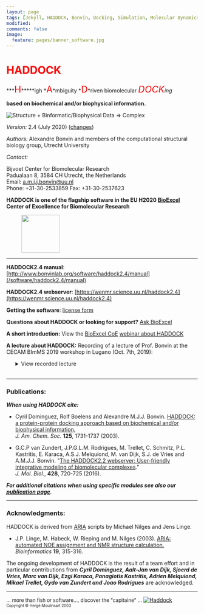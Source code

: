 ```yaml
---
layout: page
tags: [Jekyll, HADDOCK, Bonvin, Docking, Simulation, Molecular Dynamics, Structural Biology, Computational Biology, Modelling, Protein Structure]
modified:
comments: false
image:
  feature: pages/banner_software.jpg
---
```


# <font color="RED">HADDOCK</font>

***<font size="+2" color="RED">H</font>*****igh *<font size="+2" color="RED">A</font>*mbiguity *<font size="+2" color="RED">D</font>*riven biomolecular *<font size="+2" color="RED">DOCK</font>*ing**

**based on biochemical and/or biophysical information.**  

![Structure + Binformatic/Biophysical Data => Complex](HADDOCK2.4.png)  

_Version:_ 2.4 (July 2020) ([changes](/software/haddock2.4/changes))  

_Authors:_ Alexandre Bonvin and members of the computational structural biology group, Utrecht University  

_Contact:_

Bijvoet Center for Biomolecular Research<BR>
Padualaan 8, 3584 CH Utrecht, the Netherlands<BR>
Email: a.m.j.j.bonvin@uu.nl<BR>
Phone: +31-30-2533859
Fax: +31-30-2537623

**HADDOCK is one of the flagship software in the EU H2020 [BioExcel](http://www.bioexcel.eu) Center of Excellence for Biomolecular Research [<figure >
<img src="/images/posts/Logo_bioexcel.png" width="100"> </figure> ](http://www.bioexcel.eu)**



* * *

**HADDOCK2.4 manual**: [http://www.bonvinlab.org/software/haddock2.4/manual](/software/haddock2.4/manual)

**HADDOCK2.4 webserver**:  [https://wenmr.science.uu.nl/haddock2.4](https://wenmr.science.uu.nl/haddock2.4) 

**Getting the software**:  [license form](/software/haddock2.4/download)   

**Questions about HADDOCK or looking for support?**  [Ask BioExcel](http://ask.bioexcel.eu)   

**A short introduction:** View the [BioExcel CoE](http://www.bioexcel.eu)  [webinar about HADDOCK](https://www.youtube.com/watch?v=Dbv6Jvge0Zk&index=1&list=FLmVRUOHM_0Nsh7DrMpTHtQQ)   

**A lecture about HADDOCK:** Recording of a lecture of Prof. Bonvin at the CECAM BImMS 2019 workshop in Lugano (Oct. 7th, 2019):
  <ul>
  <details>
  <summary>View recorded lecture
  </summary>
   <iframe width="560" height="315" src="https://www.youtube.com/embed/KUbEwGv21n8" frameborder="0" allow="accelerometer; autoplay; encrypted-media; gyroscope; picture-in-picture" allowfullscreen></iframe>
  </details>
  <br>
  </ul>

* * *

### Publications:

**_When using HADDOCK cite:_**

*   Cyril Dominguez, Rolf Boelens and Alexandre M.J.J. Bonvin. [HADDOCK: a protein-protein docking approach based on biochemical and/or biophysical information.](https://doi.org/doi:10.1021/ja026939x)  
    _J. Am. Chem. Soc._ **125**, 1731-1737 (2003).

*   G.C.P van Zundert, J.P.G.L.M. Rodrigues, M. Trellet, C. Schmitz, P.L. Kastritis, E. Karaca, A.S.J. Melquiond, M. van Dijk, S.J. de Vries and A.M.J.J. Bonvin. "[The HADDOCK2.2 webserver: User-friendly integrative modeling of biomolecular complexes](https://doi.org/doi:10.1016/j.jmb.2015.09.014)."  
    _J. Mol. Biol._, **428**, 720-725 (2016).

**_For additional citations when using specific modules see also our [publication page](./publications)_**.

* * *

### Acknowledgments:

HADDOCK is derived from [ARIA](http://aria.pasteur.fr) scripts by Michael Nilges and Jens Linge.

*   J.P. Linge, M. Habeck, W. Rieping and M. Nilges (2003). [ARIA: automated NOE assignment and NMR structure calculation.](http://www.ncbi.nlm.nih.gov/entrez/query.fcgi?cmd=Retrieve&db=PubMed&list_uids=12538267&dopt=Abstract) _Bioinformatics_ **19**, 315-316.

The ongoing development of HADDOCK is the result of a team effort and in particular contributions from _**Cyril Dominguez, Aalt-Jan van Dijk, Sjoerd de Vries, Marc van Dijk, Ezgi Karaca, Panagiotis Kastritis, Adrien Melquiond, Mikael Trellet, Gydo van Zundert and Joao Rodrigues**_ are acknowledged.

* * *

<font size="-1">... more than fish or software..., discover the "capitaine" ...</font> <a href="http://en.wikipedia.org/wiki/Captain_Haddock" style="border-bottom: none;"><img src="/software/haddock2.2/haddock.gif" alt="Haddock"></a>  
<font size="-2">Copyright © Hergé Moulinsart 2003</font>
